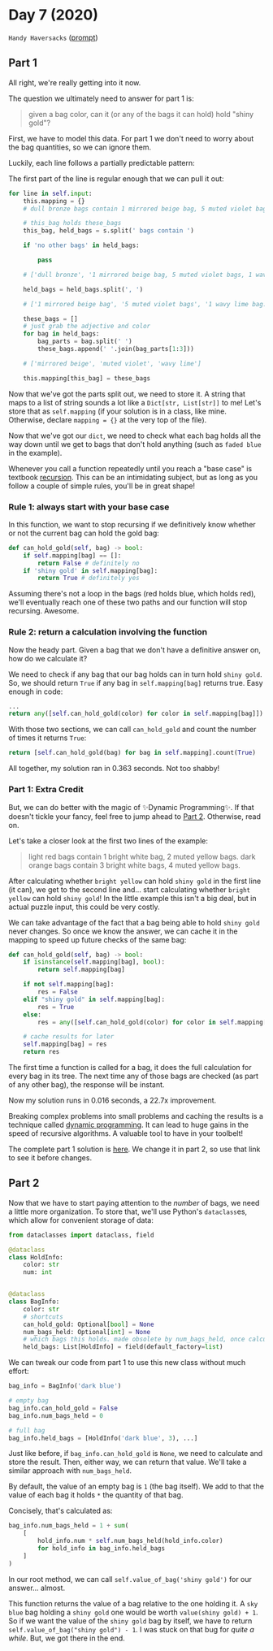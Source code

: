 # Day 7 (2020)

`Handy Haversacks` ([prompt](https://adventofcode.com/2020/day/7))

## Part 1

All right, we're really getting into it now.

The question we ultimately need to answer for part 1 is:

> given a bag color, can it (or any of the bags it can hold) hold "shiny gold"?

First, we have to model this data. For part 1 we don't need to worry about the bag quantities, so we can ignore them.

Luckily, each line follows a partially predictable pattern:

The first part of the line is regular enough that we can pull it out:

```py
for line in self.input:
    this.mapping = {}
    # dull bronze bags contain 1 mirrored beige bag, 5 muted violet bags, 1 wavy lime bag.

    # this_bag holds these_bags
    this_bag, held_bags = s.split(' bags contain ')

    if 'no other bags' in held_bags:

        pass

    # ['dull bronze', '1 mirrored beige bag, 5 muted violet bags, 1 wavy lime bag.']

    held_bags = held_bags.split(', ')

    # ['1 mirrored beige bag', '5 muted violet bags', '1 wavy lime bag.']

    these_bags = []
    # just grab the adjective and color
    for bag in held_bags:
        bag_parts = bag.split(' ')
        these_bags.append(' '.join(bag_parts[1:3]))

    # ['mirrored beige', 'muted violet', 'wavy lime']

    this.mapping[this_bag] = these_bags
```

Now that we've got the parts split out, we need to store it. A string that maps to a list of string sounds a lot like a `Dict[str, List[str]]` to me! Let's store that as `self.mapping` (if your solution is in a class, like mine. Otherwise, declare `mapping = {}` at the very top of the file).

Now that we've got our `dict`, we need to check what each bag holds all the way down until we get to bags that don't hold anything (such as `faded blue` in the example).

Whenever you call a function repeatedly until you reach a "base case" is textbook [recursion](https://www.google.com/search?q=recursion). This can be an intimidating subject, but as long as you follow a couple of simple rules, you'll be in great shape!

### Rule 1: always start with your base case

In this function, we want to stop recursing if we definitively know whether or not the current bag can hold the gold bag:

```py
def can_hold_gold(self, bag) -> bool:
    if self.mapping[bag] == []:
        return False # definitely no
    if 'shiny gold' in self.mapping[bag]:
        return True # definitely yes
```

Assuming there's not a loop in the bags (red holds blue, which holds red), we'll eventually reach one of these two paths and our function will stop recursing. Awesome.

### Rule 2: return a calculation involving the function

Now the heady part. Given a bag that we don't have a definitive answer on, how do we calculate it?

We need to check if any bag that our bag holds can in turn hold `shiny gold`. So, we should return `True` if any bag in `self.mapping[bag]` returns true. Easy enough in code:

```py
...
return any([self.can_hold_gold(color) for color in self.mapping[bag]])
```

With those two sections, we can call `can_hold_gold` and count the number of times it returns `True`:

```py
return [self.can_hold_gold(bag) for bag in self.mapping].count(True)
```

All together, my solution ran in 0.363 seconds. Not too shabby!

### Part 1: Extra Credit

But, we can do better with the magic of ✨Dynamic Programming✨. If that doesn't tickle your fancy, feel free to jump ahead to [Part 2](#part-2). Otherwise, read on.

Let's take a closer look at the first two lines of the example:

> light red bags contain 1 bright white bag, 2 muted yellow bags.
> dark orange bags contain 3 bright white bags, 4 muted yellow bags.

After calculating whether `bright yellow` can hold `shiny gold` in the first line (it can), we get to the second line and... start calculating whether `bright yellow` can hold `shiny gold`! In the little example this isn't a big deal, but in actual puzzle input, this could be very costly.

We can take advantage of the fact that a bag being able to hold `shiny gold` never changes. So once we know the answer, we can cache it in the mapping to speed up future checks of the same bag:

```py
def can_hold_gold(self, bag) -> bool:
    if isinstance(self.mapping[bag], bool):
        return self.mapping[bag]

    if not self.mapping[bag]:
        res = False
    elif "shiny gold" in self.mapping[bag]:
        res = True
    else:
        res = any([self.can_hold_gold(color) for color in self.mapping[bag]])

    # cache results for later
    self.mapping[bag] = res
    return res
```

The first time a function is called for a bag, it does the full calculation for every bag in its tree. The next time any of those bags are checked (as part of any other bag), the response will be instant.

Now my solution runs in 0.016 seconds, a 22.7x improvement.

Breaking complex problems into small problems and caching the results is a technique called [dynamic programming](https://en.wikipedia.org/wiki/Dynamic_programming#Computer_programming). It can lead to huge gains in the speed of recursive algorithms. A valuable tool to have in your toolbelt!

The complete part 1 solution is [here](https://github.com/xavdid/advent-of-code/blob/7ed9dcbeb0240a3d60f42ee572946c61a4f92f3d/solutions/2020/day_7/solution.py). We change it in part 2, so use that link to see it before changes.

## Part 2

Now that we have to start paying attention to the _number_ of bags, we need a little more organization. To store that, we'll use Python's `dataclass`es, which allow for convenient storage of data:

```py
from dataclasses import dataclass, field

@dataclass
class HoldInfo:
    color: str
    num: int


@dataclass
class BagInfo:
    color: str
    # shortcuts
    can_hold_gold: Optional[bool] = None
    num_bags_held: Optional[int] = None
    # which bags this holds. made obsolete by num_bags_held, once calculated
    held_bags: List[HoldInfo] = field(default_factory=list)
```

We can tweak our code from part 1 to use this new class without much effort:

```py
bag_info = BagInfo('dark blue')

# empty bag
bag_info.can_hold_gold = False
bag_info.num_bags_held = 0

# full bag
bag_info.held_bags = [HoldInfo('dark blue', 3), ...]
```

Just like before, if `bag_info.can_hold_gold` is `None`, we need to calculate and store the result. Then, either way, we can return that value. We'll take a similar approach with `num_bags_held`.

By default, the value of an empty bag is `1` (the bag itself). We add to that the value of each bag it holds `*` the quantity of that bag.

Concisely, that's calculated as:

```py
bag_info.num_bags_held = 1 + sum(
    [
        hold_info.num * self.num_bags_held(hold_info.color)
        for hold_info in bag_info.held_bags
    ]
)
```

In our root method, we can call `self.value_of_bag('shiny gold')` for our answer... almost.

This function returns the value of a bag relative to the one holding it. A `sky blue` bag holding a `shiny gold` one would be worth `value(shiny gold) + 1`. So if we want the value of the `shiny gold` bag by itself, we have to return `self.value_of_bag("shiny gold") - 1`. I was stuck on that bug for _quite a while_. But, we got there in the end.

